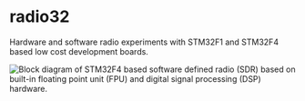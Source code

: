# radio32

Hardware and software radio experiments with STM32F1 and STM32F4 based low cost development boards.

![Block diagram of STM32F4 based software defined radio (SDR) based on built-in floating point unit (FPU) and digital signal processing (DSP) hardware.](https://github.com/professor-zia/radio32/raw/main/radio32-block-diagram.png)
